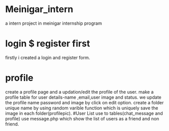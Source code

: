 # Meinigar_intern
a intern project in meinigar internship program
# login $ register first
firstly i created a login and register form.
# profile
create a profile page and a updation/edit the profile of the user.
make a profile table for user details-name ,email,user image and status.
we update the profile name password and image by click on edit option.
create a folder unique name by using random varible  function which is uniquely save the image in each folder(profilepic).
#User List
use to tables(chat_message and profile)
use message.php which show the list of users as a friend and non friend.
